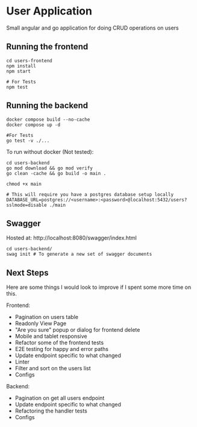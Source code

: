 # User Application

Small angular and go application for doing CRUD operations on users

## Running the frontend
```shell
cd users-frontend
npm install
npm start

# For Tests
npm test
```

## Running the backend
```shell
docker compose build --no-cache
docker compose up -d

#For Tests
go test -v ./...
```

To run without docker (Not tested):
```shell
cd users-backend
go mod download && go mod verify
go clean -cache && go build -o main .

chmod +x main

# This will require you have a postgres database setup locally
DATABASE_URL=postgres://<username>:<password>@localhost:5432/users?sslmode=disable ./main
```

## Swagger
Hosted at: http://localhost:8080/swagger/index.html

```shell
cd users-backend/
swag init # To generate a new set of swagger documents
```

## Next Steps
Here are some things I would look to improve if I spent some more time on this.

Frontend:
- Pagination on users table
- Readonly View Page
- "Are you sure" popup or dialog for frontend delete
- Mobile and tablet responsive
- Refactor some of the frontend tests
- E2E testing for happy and error paths
- Update endpoint specific to what changed
- Linter
- Filter and sort on the users list
- Configs

Backend:
- Pagination on get all users endpoint
- Update endpoint specific to what changed
- Refactoring the handler tests
- Configs
